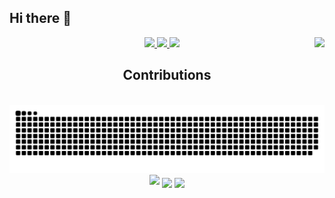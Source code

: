 ## Hi there 👋

<!--
**pnwarner/pnwarner** is a ✨ _special_ ✨ repository because its `README.md` (this file) appears on your GitHub profile.

Here are some ideas to get you started:

- 🔭 I’m currently working on ...
- 🌱 I’m currently learning ...
- 👯 I’m looking to collaborate on ...
- 🤔 I’m looking for help with ...
- 💬 Ask me about ...
- 📫 How to reach me: ...
- 😄 Pronouns: ...
- ⚡ Fun fact: ...
-->

<img align="right" src="https://visitor-badge.laobi.icu/badge?page_id=pnwarner.pnwarner" />

<div align="center"> 
  <a href="mailto:patrick.warner@paradoxresearch.net">
    <img src="https://img.shields.io/badge/Gmail-333333?style=for-the-badge&logo=gmail&logoColor=red" />
  </a>
  <a href="https://www.linkedin.com/in/patrick-warner-4452292b3/" target="_blank">
    <img src="https://img.shields.io/badge/LinkedIn-0077B5?style=for-the-badge&logo=linkedin&logoColor=white" target="_blank" />
  </a>
  <a href="https://pnwarner.github.io" target="_blank">
     <img src="https://img.shields.io/badge/Portfolio-FF5722?style=for-the-badge&logo=todoist&logoColor=white" target="_blank" /> <!-- sqlite, safari, google-chrome are other good icon options -->
  </a>
</div>

<!--
<div align="center">
    <img src="https://skillicons.dev/icons?i=react,bootstrap,mui,html,css,vscode,github,figma,tailwind,git,r" />
    <img src="https://skillicons.dev/icons?i=nodejs,python,javascript,typescript,express,firebase,mongodb,c,java,nextjs,mysql,flask" /><br>
</div>
-->

<div align="center">
  <h2>Contributions</h2>
  <br>
  <img alt="snake eating my contributions" src="https://raw.githubusercontent.com/pnwarner/pnwarner/output/github-contribution-grid-snake.svg" />
  <br/>
</div>

<div align=center>
  <img src="https://streak-stats.demolab.com?user=pnwarner&theme=github-dark-blue&hide_border=true" />
  <img width=325 align="center" src="https://github-readme-stats.vercel.app/api?username=pnwarner" />
  <img width=325 align="center" src="https://github-readme-stats.vercel.app/api/top-langs/?username=pnwarner&hide=HTML" />
</div>
